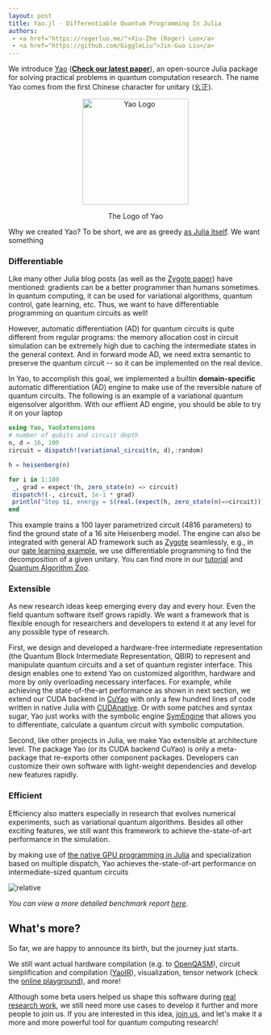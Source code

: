 ```yaml
---
layout: post
title: Yao.jl - Differentiable Quantum Programming In Julia
authors:
 - <a href="https://rogerluo.me/">Xiu-Zhe (Roger) Luo</a>
 - <a href="https://github.com/GiggleLiu">Jin-Guo Liu</a>
---
```


We introduce [Yao](http://yaoquantum.org/) ([**Check our latest paper**](https://arxiv.org/abs/1912.10877)), an open-source Julia package for solving practical problems in quantum computation research. The name Yao comes from the first Chinese character for unitary (幺正).

<div align="center"> <img
src="http://yaoquantum.org/assets/images/logo.png"
alt="Yao Logo" width="210">
<p>The Logo of Yao</p>
</div>

Why we created Yao? To be short, we are as greedy [as Julia itself](https://julialang.org/blog/2012/02/why-we-created-julia). We want something

### Differentiable
Like many other Julia blog posts (as well as the [Zygote paper](https://arxiv.org/abs/1907.07587)) have mentioned: gradients can be a better programmer than humans sometimes. In quantum computing, it can be used for variational algorithms, quantum control, gate learning, etc. Thus, we want to have differentiable programming on quantum circuits as well!

However, automatic differentiation (AD) for quantum circuits is quite different from regular programs: the memory allocation cost in circuit simulation can be extremely high due to caching the intermediate states in the general context. And in forward mode AD, we need extra semantic to preserve the quantum circuit -- so it can be implemented on the real device.

In Yao, to accomplish this goal, we implemented a builtin **domain-specific** automatic differentiation (AD) engine to make use of the reversible nature of quantum circuits. The following is an example of a variational quantum eigensolver algorithm. With our effiient AD engine, you should be able to try it on your laptop

```julia
using Yao, YaoExtensions
# number of qubits and circuit depth
n, d = 16, 100
circuit = dispatch!(variational_circuit(n, d),:random)

h = heisenberg(n)

for i in 1:100
 _, grad = expect'(h, zero_state(n) => circuit)
 dispatch!(-, circuit, 1e-1 * grad)
 println("Step $i, energy = $(real.(expect(h, zero_state(n)=>circuit)))")
end
```

This example trains a 100 layer parametrized circuit (4816 parameters) to find the ground state of a 16 site Heisenberg model. The engine can also be integrated with general AD framework such as [Zygote](https://github.com/FluxML/Zygote.jl) seamlessly, e.g., in our [gate learning example](https://github.com/QuantumBFS/QuAlgorithmZoo.jl/blob/v0.1.0/examples/PortZygote/gate\_learning.jl), we use differentiable programming to find the decomposition of a given unitary. You can find more in our [tutorial](http://tutorials.yaoquantum.org/dev/) and [Quantum Algorithm Zoo](https://github.com/QuantumBFS/QuAlgorithmZoo.jl).

### Extensible
As new research ideas keep emerging every day and every hour. Even the field quantum software itself grows rapidly. We want a framework that is flexible enough for researchers and developers to extend it at any level for any possible type of research.

First, we design and developed a hardware-free intermediate representation (the Quantum Block Intermediate Representation, QBIR) to represent and manipulate quantum circuits and a set of quantum register interface. This design enables one to extend Yao on customized algorithm, hardware and more by only overloading necessary interfaces. For example, while achieving the state-of-the-art performance as shown in next section, we extend our CUDA backend in [CuYao](https://github.com/QuantumBFS/CuYao.jl) with only a few hundred lines of code written in native Julia with [CUDAnative](https://arxiv.org/abs/1712.03112). Or with some patches and syntax sugar, Yao just works with the symbolic engine [SymEngine](https://github.com/symengine/SymEngine.jl) that allows you to differentiate, calculate a quantum circuit with symbolic computation.

Second, like other projects in Julia, we make Yao extensible at architecture level. The package Yao (or its CUDA backend CuYao) is only a meta-package that re-exports other component packages.  Developers can customize their own
software with light-weight dependencies and develop new features rapidly.

### Efficient
Efficiency also matters especially in research that evolves numerical experiments, such as variational quantum algorithms. Besides all other exciting features, we still want this framework to achieve the-state-of-art performance in the simulation.

by making use of [the native GPU programming in Julia](https://devblogs.nvidia.com/gpu-computing-julia-programming-language/) and specialization based on multiple dispatch, Yao achieves the-state-of-art performance on intermediate-sized quantum circuits

![relative](http://docs.yaoquantum.org/dev/assets/images/relative_pcircuit.png)

*You can view a more detailed benchmark report [here](https://github.com/Roger-luo/quantum-benchmarks/blob/master/RESULTS.md)*.

## What's more?
So far, we are happy to announce its birth, but the journey just starts.

We still want actual hardware compilation (e.g. to [OpenQASM](https://github.com/QuantumBFS/YaoQASM.jl)), circuit simplification and compilation ([YaoIR](https://github.com/QuantumBFS/YaoIR.jl)), visualization, tensor network (check the [online playground](http://yaoquantum.org/qbirplayground.html)), and more!

Although some beta users helped us shape this software during [real research work](http://yaoquantum.org/research/), we still need more use cases to develop it further and more people to join us. If you are interested in this idea, [join us](https://github.com/QuantumBFS/Yao.jl/blob/master/CONTRIBUTING.md), and let's make it a more and more powerful tool for quantum computing research!
